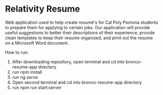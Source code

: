 # **Relativity Resume**
Web application used to help create resumé's for Cal Poly Pomona students
to prepare them for applying to certain jobs. Our application will provide
useful suggestions to better their descriptions of their experience,
provide clean templates to keep their resume organized,
and print out the resume on a Microsoft Word document.

How to run:
1. After downloading repository, open terminal and cd into bronco-resume-app directory
2. run npm install
3. run ng serve
4. Open second terminal and cd into bronco-resume-app directory
5. run npm run start:server
